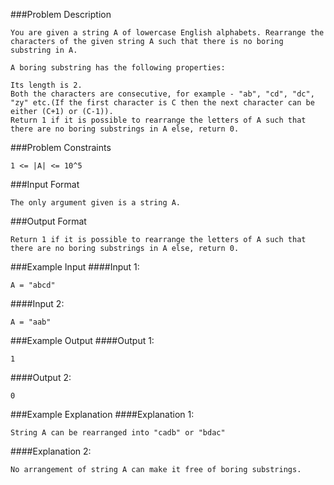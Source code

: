 ###Problem Description
```
You are given a string A of lowercase English alphabets. Rearrange the characters of the given string A such that there is no boring substring in A.

A boring substring has the following properties:

Its length is 2.
Both the characters are consecutive, for example - "ab", "cd", "dc", "zy" etc.(If the first character is C then the next character can be either (C+1) or (C-1)).
Return 1 if it is possible to rearrange the letters of A such that there are no boring substrings in A else, return 0.
```


###Problem Constraints
```
1 <= |A| <= 10^5
```


###Input Format
```
The only argument given is a string A.
```



###Output Format
```
Return 1 if it is possible to rearrange the letters of A such that there are no boring substrings in A else, return 0.
```


###Example Input
####Input 1:

```
A = "abcd"
```
####Input 2:

```
A = "aab"
```


###Example Output
####Output 1:

```
1
```
####Output 2:

```
0
```


###Example Explanation
####Explanation 1:

```
String A can be rearranged into "cadb" or "bdac"
```
####Explanation 2:

```
No arrangement of string A can make it free of boring substrings.
```